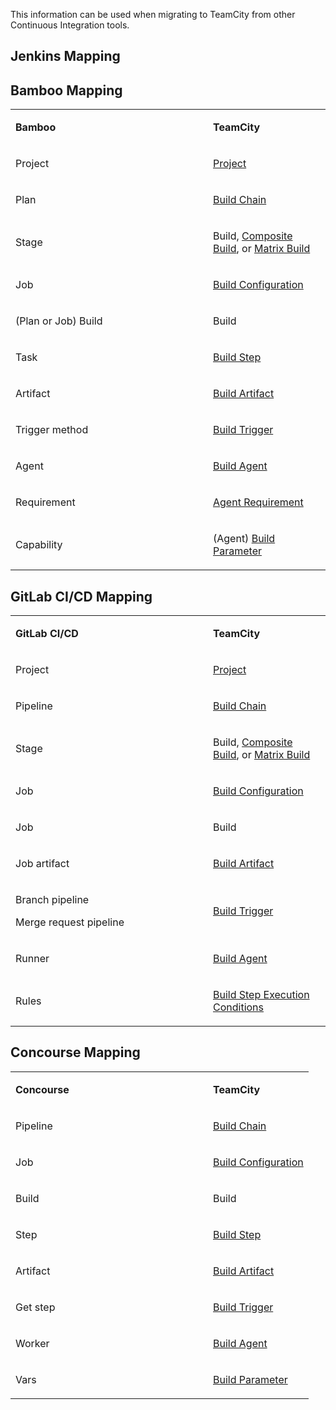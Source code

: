 [//]: # (title: Mapping TeamCity Concepts to Other CI Terms)
[//]: # (auxiliary-id: Mapping TeamCity Concepts to Other CI Terms)

This information can be used when migrating to TeamCity from other Continuous Integration tools.

## Jenkins Mapping

<include from="jenkins-to-teamcity-migration-guidelines.md" element-id="jenkins-mapping-to-teamcity"/>

## Bamboo Mapping

<table>

<tr>
<td width="300"><p><b>Bamboo</b></p></td>
<td><p><b>TeamCity</b></p></td>
</tr>

<tr>
<td><p>Project</p></td>
<td><p><a href="project.md">Project</a></p></td>
</tr>

<tr>
<td><p>Plan</p></td>
<td><p><a href="build-chain.md">Build Chain</a></p></td>
</tr>

<tr>
<td><p>Stage</p></td>
<td><p>Build, <a href="composite-build-configuration.md">Composite Build</a>, or <a href="matrix-build.md">Matrix Build</a></p></td>
</tr>

<tr>
<td><p>Job</p></td>
<td><p><a href="creating-and-editing-build-configurations.md">Build Configuration</a></p></td>
</tr>

<tr>
<td><p>(Plan or Job) Build</p></td>
<td><p>Build</p></td>
</tr>

<tr>
<td><p>Task</p></td>
<td><p><a href="configuring-build-steps.md">Build Step</a></p></td>
</tr>

<tr>
<td><p>Artifact</p></td>
<td><p><a href="build-artifact.md">Build Artifact</a></p></td>
</tr>

<tr>
<td><p>Trigger method</p></td>
<td><p><a href="configuring-build-triggers.md">Build Trigger</a></p></td>
</tr>

<tr>
<td><p>Agent</p></td>
<td><p><a href="build-agent.md">Build Agent</a></p></td>
</tr>

<tr>
<td><p>Requirement</p></td>
<td><p><a href="agent-requirements.md">Agent Requirement</a></p></td>
</tr>

<tr>
<td><p>Capability</p></td>
<td><p>(Agent) <a href="using-build-parameters.md">Build Parameter</a></p></td>
</tr>

</table>


## GitLab CI/CD Mapping

<table>

<tr>
<td width="300"><p><b>GitLab CI/CD</b></p></td>
<td><p><b>TeamCity</b></p></td>
</tr>

<tr>
<td><p>Project</p></td>
<td><p><a href="project.md">Project</a></p></td>
</tr>

<tr>
<td><p>Pipeline</p></td>
<td><p><a href="build-chain.md">Build Chain</a></p></td>
</tr>

<tr>
<td><p>Stage</p></td>
<td><p>Build, <a href="composite-build-configuration.md">Composite Build</a>, or <a href="matrix-build.md">Matrix Build</a></p></td>
</tr>

<tr>
<td><p>Job</p></td>
<td><p><a href="creating-and-editing-build-configurations.md">Build Configuration</a></p></td>
</tr>

<tr>
<td><p>Job</p></td>
<td><p>Build</p></td>
</tr>

<tr>
<td><p>Job artifact</p></td>
<td><p><a href="build-artifact.md">Build Artifact</a></p></td>
</tr>

<tr>
<td><p>Branch pipeline</p>
<p>Merge request pipeline</p>
</td>
<td><p><a href="configuring-build-triggers.md">Build Trigger</a></p></td>
</tr>

<tr>
<td><p>Runner</p></td>
<td><p><a href="build-agent.md">Build Agent</a></p></td>
</tr>

<tr>
<td><p>Rules</p></td>
<td><p><a href="build-step-execution-conditions.md">Build Step Execution Conditions</a></p></td>
</tr>

</table>

## Concourse Mapping

<table>

<tr>
<td width="300"><p><b>Concourse</b></p></td>
<td><p><b>TeamCity</b></p></td>
</tr>

<tr>
<td><p>Pipeline</p></td>
<td><p><a href="build-chain.md">Build Chain</a></p></td>
</tr>

<tr>
<td><p>Job</p></td>
<td><p><a href="creating-and-editing-build-configurations.md">Build Configuration</a></p></td>
</tr>

<tr>
<td><p>Build</p></td>
<td><p>Build</p></td>
</tr>

<tr>
<td><p>Step</p></td>
<td><p><a href="configuring-build-steps.md">Build Step</a></p></td>
</tr>

<tr>
<td><p>Artifact</p></td>
<td><p><a href="build-artifact.md">Build Artifact</a></p></td>
</tr>

<tr>
<td><p>Get step</p></td>
<td><p><a href="configuring-build-triggers.md">Build Trigger</a></p></td>
</tr>

<tr>
<td><p>Worker</p></td>
<td><p><a href="build-agent.md">Build Agent</a></p></td>
</tr>

<tr>
<td><p>Vars</p></td>
<td><p><a href="using-build-parameters.md">Build Parameter</a></p></td>
</tr>

</table>
